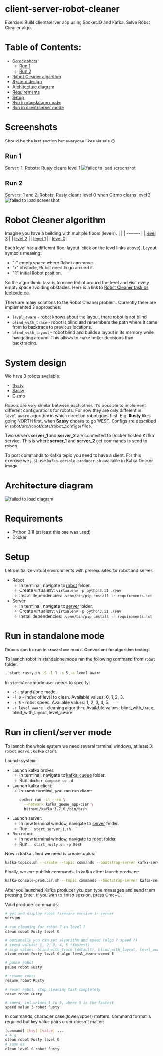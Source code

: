 <!-- omit in toc -->
# client-server-robot-cleaner
Exercise: Build client/server app using Socket.IO and Kafka. Solve Robot Cleaner algo.

<!-- omit in toc -->
# Table of Contents:
- [Screenshots](#screenshots)
  - [Run 1](#run-1)
  - [Run 2](#run-2)
- [Robot Cleaner algorithm](#robot-cleaner-algorithm)
- [System design](#system-design)
- [Architecture diagram](#architecture-diagram)
- [Requirements](#requirements)
- [Setup](#setup)
- [Run in standalone mode](#run-in-standalone-mode)
- [Run in client/server mode](#run-in-clientserver-mode)

# Screenshots
Should be the last section but everyone likes visuals 😏
## Run 1
Server: 1. Robots: Rusty cleans level 1
![failed to load screenshot](/docs/screenshot_servers_1_robots_1.png)

## Run 2
Servers: 1 and 2. Robots: Rusty cleans level 0 when Gizmo cleans level 3
![failed to load screenshot](/docs/screenshot_servers_2_robots_2.png)


# Robot Cleaner algorithm
Imagine you have a building with multiple floors (levels).
|         |
| ------- |
\| [level 3](/server/src/data/levels/3.txt) \|
\| [level 2](/server/src/data/levels/2.txt) \|
\| [level 1](/server/src/data/levels/1.txt) \|
\| [level 0](/server/src/data/levels/0.txt) \|

Each level has a different floor layout (click on the level links above). Layout symbols meaning:
* "-" empty space where Robot can move.
* "x" obstacle, Robot need to go around it.
* "R" initial Robot position.

So the algorithmic task is to move Robot around the level and visit every empty space avoiding obstacles. Here is a link to [Robot Cleaner task on leetcode.ca](https://leetcode.ca/all/489.html).

There are many solutions to the Robot Cleaner problem. Currently there are implemented 3 approaches:
- `level_aware` - robot knows about the layout, there robot is not blind.
- `blind_with_trace` - robot is blind and remembers the path where it came from to backtrace to previous locations.
- `blind_with_layout` - robot blind and builds a layout in its memory while navigating around. This allows to make better decisions than backtracing.

# System design
We have 3 robots available:
* [Rusty](/robot/start_rusty.sh)
* [Sassy](/robot/start_sassy.sh)
* [Gizmo](/robot/start_gizmo.sh)

Robots are very similar between each other. It's possible to implement different configurations for robots. For now they are only different in `level_aware` algorithm in which direction robot goes first. E.g. **Rusty** likes going NORTH first, when **Sassy** choses to go WEST. Configs are described in [robot/src/robot/data/robot_configs/](robot/src/robot/data/robot_configs/) files.

Two servers **server_1** and **server_2** are connected to Docker hosted Kafka service. This is where **server_1** and **server_2** get commands to send to robots.

To post commands to Kafka topic you need to have a client. For this exercise we just use `kafka-console-producer.sh` available in Kafka Docker image.

# Architecture diagram
![failed to load diagram](/docs/server-client-robot-cleaner.drawio.png)

# Requirements
* Python 3.11 (at least this one was used)
* Docker

# Setup
Let's initialize virtual environments with prerequisites for robot and server:
* Robot
  * In terminal, navigate to [robot](/robot/) folder.
  * Create virtualenv: `virtualenv -p python3.11 .venv`
  * Install dependencies: `.venv/bin/pip install -r requirements.txt`
* Server
  * In terminal, navigate to [server](/server/) folder.
  * Create virtualenv: `virtualenv -p python3.11 .venv`
  * Install dependencies: `.venv/bin/pip install -r requirements.txt`

# Run in standalone mode
Robots can be run in `standalone` mode. Convenient for algorithm testing.

To launch robot in standalone mode run the following command from `robot` folder:
```bash
. start_rusty.sh -S -l 1 -s 5 -a level_aware
```

In `standalone` mode user needs to specify:
* `-S` - standalone mode.
* `-l 0` - index of level to clean. Available values: 0, 1, 2, 3.
* `-s 5` - robot speed. Available values: 1, 2, 3, 4, 5.
* `-a level_aware` - cleaning algorithm. Available values: blind_with_trace, blind_with_layout, level_aware

# Run in client/server mode
To launch the whole system we need several terminal windows, at least 3: robot, server, kafka client.

Launch system:
* Launch kafka broker:
  * In terminal, navigate to [kafka_queue](/kafka_queue/) folder.
  * Run: `docker compose up -d`
* Launch kafka client:
  * In same terminal, you can run client:
    ```bash 
    docker run -it --rm \
      --network kafka_queue_app-tier \
      bitnami/kafka:3.7.0 /bin/bash
    ```
* Launch server:
  * In new terminal window, navigate to [server](/server/) folder.
  * Run: `. start_server_1.sh`
* Run robot:
  * In new terminal window, navigate to [robot](/robot/) folder.
  * Run: `. start_rusty.sh -p 8080`

Now in kafka client we need to create topics:
```bash
kafka-topics.sh --create --topic commands --bootstrap-server kafka-server:9092
```

Finally, we can publish commands. In kafka client launch producer:
```bash
kafka-console-producer.sh --topic commands --bootstrap-server kafka-server:9092
```

After you launched Kafka producer you can type messages and send them pressing Enter. If you with to finish session, press Cmd+C.

Valid producer commands:
```bash
# get and display robot firmware version in server 
version

# run cleaning for robot ? on level ?
clean robot Rusty level 0

# optionally you can set algorithm and speed (algo ? speed ?)
# speed values: 1, 2, 3, 4, 5 (fastest)
# algo values: blind_with_trace (default), blind_with_layout, level_aware
clean robot Rusty level 0 algo level_aware speed 5

# pause robot
pause robot Rusty

# resume robot
resume robot Rusty

# reset robot, stop cleaning task completely
reset robot Rusty

# speed, int values 1 to 5, where 5 is the fastest
speed value 3 robot Rusty
```

In commands, character case (lower/upper) matters. Command format is required but key value pairs order doesn't matter:
```bash
[command] [key] [value] ...
# e.g.
clean robot Rusty level 0
# same as
clean level 0 robot Rusty
```
